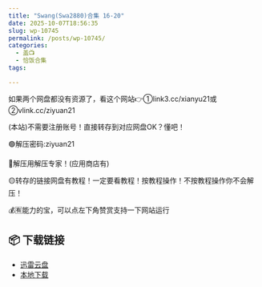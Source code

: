 ```yaml
---
title: "Swang(Swa2880)合集 16-20"
date: 2025-10-07T18:56:35
slug: wp-10745
permalink: /posts/wp-10745/
categories:
  - 盖📺
  - 恰饭合集
tags:

---
```


如果两个网盘都没有资源了，看这个网站👉①link3.cc/xianyu21或②vlink.cc/ziyuan21

(本站)不需要注册账号！直接转存到对应网盘OK？懂吧！

🟢解压密码:ziyuan21

🔵解压用解压专家！(应用商店有)

🟡转存的链接网盘有教程！一定要看教程！按教程操作！不按教程操作你不会解压！

💰🈶能力的宝，可以点左下角赞赏支持一下网站运行

## 📦 下载链接
- [迅雷云盘](https://blziyuan21.com/pay-download/10745?key=1790a1b0ca&down_id=0)
- [本地下载](https://blziyuan21.com/pay-download/10745?key=1790a1b0ca&down_id=1)

